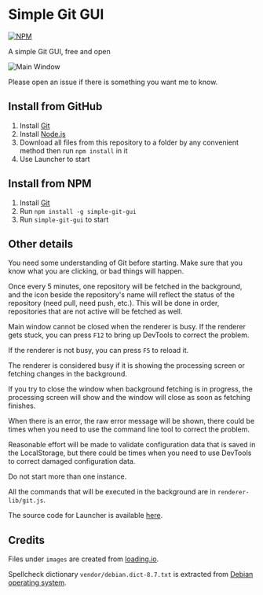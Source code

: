 # Simple Git GUI

[![NPM](https://nodei.co/npm/simple-git-gui.png)](https://nodei.co/npm/simple-git-gui/)

A simple Git GUI, free and open

![Main Window](https://i.imgur.com/4RUiOpx.png)

Please open an issue if there is something you want me to know.

## Install from GitHub

1. Install [Git](https://git-scm.com/downloads)
2. Install [Node.js](https://nodejs.org/en/)
3. Download all files from this repository to a folder by any convenient method
   then run `npm install` in it
4. Use Launcher to start

## Install from NPM

1. Install [Git](https://git-scm.com/downloads)
2. Run `npm install -g simple-git-gui`
3. Run `simple-git-gui` to start

## Other details

You need some understanding of Git before starting. Make sure that you know
what you are clicking, or bad things will happen.

Once every 5 minutes, one repository will be fetched in the background, and the
icon beside the repository's name will reflect the status of the repository
(need pull, need push, etc.). This will be done in order, repositories that are
not active will be fetched as well.

Main window cannot be closed when the renderer is busy. If the renderer gets
stuck, you can press `F12` to bring up DevTools to correct the problem.

If the renderer is not busy, you can press `F5` to reload it.

The renderer is considered busy if it is showing the processing screen or
fetching changes in the background.

If you try to close the window when background fetching is in progress, the
processing screen will show and the window will close as soon as fetching
finishes.

When there is an error, the raw error message will be shown, there could be
times when you need to use the command line tool to correct the problem.

Reasonable effort will be made to validate configuration data that is saved in
the LocalStorage, but there could be times when you need to use DevTools to
correct damaged configuration data.

Do not start more than one instance.

All the commands that will be executed in the background are in
`renderer-lib/git.js`.

The source code for Launcher is available
[here](https://github.com/jspenguin2017/ElectronLauncher).

## Credits

Files under `images` are created from [loading.io](https://loading.io/).

Spellcheck dictionary `vendor/debian.dict-8.7.txt` is extracted from
[Debian operating system](https://www.debian.org/).
